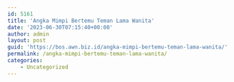 ```yaml
---
id: 5161
title: 'Angka Mimpi Bertemu Teman Lama Wanita'
date: '2023-06-30T07:15:40+00:00'
author: admin
layout: post
guid: 'https://bos.awn.biz.id/angka-mimpi-bertemu-teman-lama-wanita/'
permalink: /angka-mimpi-bertemu-teman-lama-wanita/
categories:
    - Uncategorized
---
```


